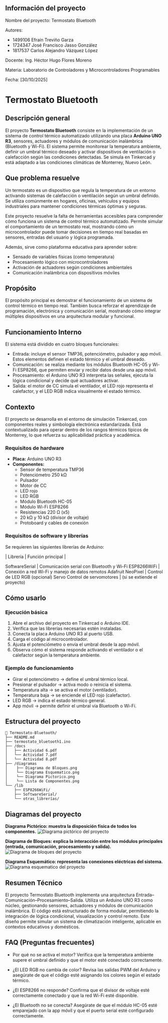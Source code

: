 ## Información del proyecto
Nombre del proyecto: Termostato Bluetooth

Autores: 
- 1499106 Efraín Treviño Garza 
- 1724347 José Francisco Jasso González
- 1817537 Carlos Alejandro Vázquez López  

Docente: Ing. Héctor Hugo Flores Moreno

Materia: Laboratorio de Controladores y Microcontroladores Programables

Fecha: [30/10/2025]

# Termostato Bluetooth

## Descripción general

El proyecto **Termostato Bluetooth** consiste en la implementación de un sistema de control térmico automatizado utilizando una placa **Arduino UNO R3**, sensores, actuadores y módulos de comunicación inalámbrica (Bluetooth y Wi-Fi). El sistema permite monitorear la temperatura ambiente, definir un umbral térmico deseado y activar dispositivos de ventilación o calefacción según las condiciones detectadas. Se simula en Tinkercad y está adaptado a las condiciones climáticas de Monterrey, Nuevo León.


## Que problema resuelve 

Un termostato es un dispositivo que regula la temperatura de un entorno activando sistemas de calefacción o ventilación según un umbral definido. Se utiliza comúnmente en hogares, oficinas, vehículos y equipos industriales para mantener condiciones térmicas óptimas y seguras.

Este proyecto resuelve la falta de herramientas accesibles para comprender cómo funciona un sistema de control térmico automatizado. Permite simular el comportamiento de un termostato real, mostrando cómo un microcontrolador puede tomar decisiones en tiempo real basadas en sensores, entradas del usuario y lógica programada.

Además, sirve como plataforma educativa para aprender sobre:

- Sensado de variables físicas (como temperatura)
- Procesamiento lógico con microcontroladores
- Activación de actuadores según condiciones ambientales
- Comunicación inalámbrica con dispositivos móviles

## Propósito 

El propósito principal es demostrar el funcionamiento de un sistema de control térmico en tiempo real. También busca reforzar el aprendizaje de programación, electrónica y comunicación serial, mostrando cómo integrar múltiples dispositivos en una arquitectura modular y funcional.

## Funcionamiento Interno

El sistema está dividido en cuatro bloques funcionales:

- Entrada: incluye el sensor TMP36, potenciómetro, pulsador y app móvil. Estos elementos definen el estado térmico y el umbral deseado.
- Comunicación: se realiza mediante los módulos Bluetooth HC-05 y Wi-Fi ESP8266, que permiten enviar y recibir datos desde una app móvil.
- Procesamiento: el Arduino UNO R3 interpreta las señales, ejecuta la lógica condicional y decide qué actuadores activar.
- Salida: el motor de CC simula el ventilador, el LED rojo representa el calefactor, y el LED RGB indica visualmente el estado térmico.

## Contexto 

El proyecto se desarrolla en el entorno de simulación Tinkercad, con componentes reales y simbología electrónica estandarizada. Está contextualizado para operar dentro de los rangos térmicos típicos de Monterrey, lo que refuerza su aplicabilidad práctica y académica.

### Requisitos de hardware
- **Placa:** Arduino UNO R3  
- **Componentes:**
  - Sensor de temperatura TMP36
  - Potenciómetro 250 kΩ
  - Pulsador
  - Motor de CC
  - LED rojo
  - LED RGB
  - Módulo Bluetooth HC-05
  - Módulo Wi-Fi ESP8266
  - Resistencias 220 Ω (x5)
  -  20 kΩ y 10 kΩ (divisor de voltaje)
  - Protoboard y cables de conexión

### Requisitos de software y librerías
Se requieren las siguientes librerías de Arduino:

| Librería | Función principal |

SoftwareSerial | Comunicación serial con Bluetooth y Wi-Fi
ESP8266WiFi | Conexión a red Wi-Fi y manejo de datos remotos
Adafruit NeoPixel | Control de LED RGB (opcional)
Servo	Control de servomotores | (si se extiende el proyecto)

## Cómo usarlo

### Ejecución básica
1. Abre el archivo del proyecto en Tinkercad o Arduino IDE.
2. Verifica que las librerías necesarias estén instaladas.
3. Conecta la placa Arduino UNO R3 al puerto USB.
4. Carga el código al microcontrolador.
5. Ajusta el potenciómetro o envía el umbral desde la app móvil.
6. Observa cómo el sistema responde activando el ventilador o el calefactor según la temperatura ambiente.

### Ejemplo de funcionamiento

- Girar el potenciómetro → define el umbral térmico local.
- Presionar el pulsador → activa modo o reinicia el sistema.
- Temperatura alta → se activa el motor (ventilador).
- Temperatura baja → se enciende el LED rojo (calefactor).
- LED RGB → indica el estado térmico general.
- App móvil → permite definir el umbral vía Bluetooth o Wi-Fi.

## Estructura del proyecto

```
📁 Termostato-Bluetooth/
├── README.md
├── termostato_bluetooth1.ino
├── /docs
│   ├── Actividad 6.pdf
│   └── Actividad 7.pdf
│   └── Actividad 8.pdf
├── /diagramas
│    ├── Diagrama de Bloques.png
│    └── Diagrama Esquematico.png
│    └── Diagrama Pictorico.png
│    └── Lista de Componentes.png
└── /lib
    ├── ESP8266WiFi/
    ├── SoftwareSerial/
    └── otras_librerías/
```

## Diagramas del proyecto

**Diagrama Pictórico: muestra la disposición física de todos los componentes.** ![Diagrama pictórico del proyecto](diagramas/Diagrama%20Pictorico.png)

**Diagrama de Bloques: explica la interacción entre los módulos principales (entrada, comunicación, procesamiento y salida).**![Diagrama de bloques del proyecto](diagramas/Diagrama%20de%20Bloques.png)

**Diagrama Esquemático: representa las conexiones eléctricas del sistema.** ![Diagrama esquematico del proyecto](diagramas/Diagrama%20Esquematico.png)

## Resumen Técnico 

El proyecto Termostato Bluetooth implementa una arquitectura Entrada–Comunicación–Procesamiento–Salida. Utiliza un Arduino UNO R3 como núcleo, gestionando sensores, actuadores y módulos de comunicación inalámbrica. El código está estructurado de forma modular, permitiendo la integración de lógica condicional, visualización y control remoto. Este diseño permite simular un sistema de climatización inteligente, aplicable en contextos educativos y domésticos.

## FAQ (Preguntas frecuentes)

- Por qué no se activa el motor? 
Verifica que la temperatura ambiente supere el umbral definido y que el motor esté conectado correctamente.

- ¿El LED RGB no cambia de color? 
Revisa las salidas PWM del Arduino y asegúrate de que el código esté asignando los colores según el estado térmico.

- ¿El ESP8266 no responde? 
Confirma que el divisor de voltaje esté correctamente conectado y que la red Wi-Fi esté disponible.

- ¿El Bluetooth no se conecta? 
Asegúrate de que el módulo HC-05 esté emparejado con la app móvil y que el puerto serial esté configurado correctamente.